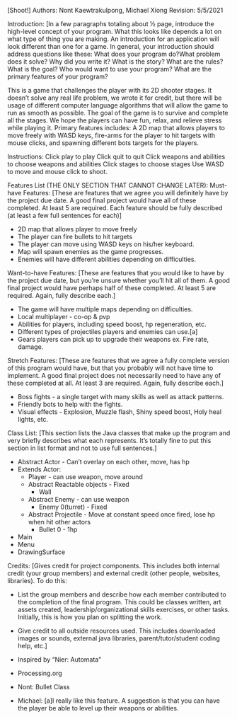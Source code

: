 [Shoot!]
Authors: Nont Kaewtrakulpong, Michael Xiong
Revision: 5/5/2021


Introduction: 
[In a few paragraphs totaling about ½ page, introduce the high-level concept of your program. What this looks like depends a lot on what type of thing you are making. An introduction for an application will look different than one for a game. In general, your introduction should address questions like these:
What does your program do?What problem does it solve? Why did you write it? What is the story? 
What are the rules? What is the goal? Who would want to use your program? What are the primary features of your program? 


This is a game that challenges the player with its 2D shooter stages. It doesn’t solve any real life problem, we wrote it for credit, but there will be usage of different computer language algorithms that will allow the game to run as smooth as possible. The goal of the game is to survive and complete all the stages. We hope the players can have fun, relax, and relieve stress while playing it.
Primary features includes: A 2D map that allows players to move freely with WASD keys, fire-arms for the player to hit targets with mouse clicks, and spawning different bots targets for the players.


Instructions:
Click play to play
Click quit to quit
Click weapons and abilities to choose weapons and abilities
Click stages to choose stages
Use WASD to move and mouse click to shoot.


Features List (THE ONLY SECTION THAT CANNOT CHANGE LATER):
Must-have Features:
[These are features that we agree you will definitely have by the project due date. A good final project would have all of these completed. At least 5 are required. Each feature should be fully described (at least a few full sentences for each)]
* 2D map that allows player to move freely
* The player can fire bullets to hit targets
* The player can move using WASD keys on his/her keyboard.
* Map will spawn enemies as the game progresses.
* Enemies will have different abilities depending on difficulties.


Want-to-have Features:
[These are features that you would like to have by the project due date, but you’re unsure whether you’ll hit all of them. A good final project would have perhaps half of these completed. At least 5 are required. Again, fully describe each.]
* The game will have multiple maps depending on difficulties.
* Local multiplayer - co-op & pvp
* Abilities for players, including speed boost, hp regeneration, etc.
* Different types of projectiles players and enemies can use.[a]
* Gears players can pick up to upgrade their weapons ex. Fire rate, damage.


Stretch Features:
[These are features that we agree a fully complete version of this program would have, but that you probably will not have time to implement. A good final project does not necessarily need to have any of these completed at all. At least 3 are required. Again, fully describe each.]
* Boss fights - a single target with many skills as well as attack patterns.
* Friendly bots to help with the fights.
* Visual effects - Explosion, Muzzle flash, Shiny speed boost, Holy heal lights, etc.




Class List:
[This section lists the Java classes that make up the program and very briefly describes what each represents. It’s totally fine to put this section in list format and not to use full sentences.]


* Abstract Actor - Can’t overlay on each other, move, has hp
* Extends Actor:
   * Player - can use weapon, move around
   * Abstract Reactable objects - Fixed
      * Wall
   * Abstract Enemy - can use weapon
      * Enemy 0(turret) - Fixed
   * Abstract Projectile - Move at constant speed once fired, lose hp when hit other actors
      * Bullet 0 - 1hp 
* Main
* Menu
* DrawingSurface


Credits:
[Gives credit for project components. This includes both internal credit (your group members) and external credit (other people, websites, libraries). To do this:
* List the group members and describe how each member contributed to the completion of the final program. This could be classes written, art assets created, leadership/organizational skills exercises, or other tasks. Initially, this is how you plan on splitting the work.
* Give credit to all outside resources used. This includes downloaded images or sounds, external java libraries, parent/tutor/student coding help, etc.]




* Inspired by “Nier: Automata”
* Processing.org


* Nont: Bullet Class
* Michael: 
[a]I really like this feature. A suggestion is that you can have the player be able to level up their weapons or abilities.
